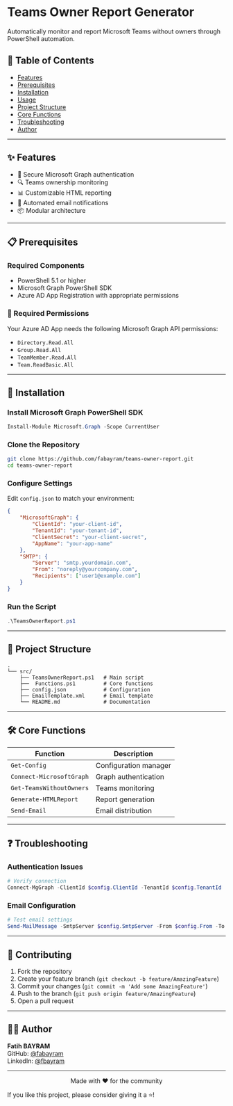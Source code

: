 # Teams Owner Report Generator

Automatically monitor and report Microsoft Teams without owners through PowerShell automation.

## 📌 Table of Contents
- [Features](#features)
- [Prerequisites](#prerequisites)
- [Installation](#installation)
- [Usage](#usage)
- [Project Structure](#project-structure)
- [Core Functions](#core-functions)
- [Troubleshooting](#troubleshooting)
- [Author](#author)

---

## ✨ Features
- 🔐 Secure Microsoft Graph authentication
- 🔍 Teams ownership monitoring
- 📊 Customizable HTML reporting
- 📧 Automated email notifications
- 📦 Modular architecture

---

## 📋 Prerequisites
### Required Components
- PowerShell 5.1 or higher
- Microsoft Graph PowerShell SDK
- Azure AD App Registration with appropriate permissions

### 🔑 Required Permissions
Your Azure AD App needs the following Microsoft Graph API permissions:
- `Directory.Read.All`
- `Group.Read.All`
- `TeamMember.Read.All`
- `Team.ReadBasic.All`

---

## 🚀 Installation
### Install Microsoft Graph PowerShell SDK
```powershell
Install-Module Microsoft.Graph -Scope CurrentUser
```

### Clone the Repository
```bash
git clone https://github.com/fabayram/teams-owner-report.git
cd teams-owner-report
```

### Configure Settings
Edit `config.json` to match your environment:
```json
{
    "MicrosoftGraph": {
        "ClientId": "your-client-id",
        "TenantId": "your-tenant-id",
        "ClientSecret": "your-client-secret",
        "AppName": "your-app-name"
    },
    "SMTP": {
        "Server": "smtp.yourdomain.com",
        "From": "noreply@yourcompany.com",
        "Recipients": ["user1@example.com"]
    }
}
```

### Run the Script
```powershell
.\TeamsOwnerReport.ps1
```

---

## 📁 Project Structure
```
.
└── src/
    ├── TeamsOwnerReport.ps1   # Main script
    ├──  Functions.ps1         # Core functions
    ├── config.json            # Configuration
    ├── EmailTemplate.xml      # Email template
    └── README.md              # Documentation
```

---

## 🛠️ Core Functions
| Function | Description |
|----------|-------------|
| `Get-Config` | Configuration manager |
| `Connect-MicrosoftGraph` | Graph authentication |
| `Get-TeamsWithoutOwners` | Teams monitoring |
| `Generate-HTMLReport` | Report generation |
| `Send-Email` | Email distribution |

---

## ❓ Troubleshooting
### Authentication Issues
```powershell
# Verify connection
Connect-MgGraph -ClientId $config.ClientId -TenantId $config.TenantId
```

### Email Configuration
```powershell
# Test email settings
Send-MailMessage -SmtpServer $config.SmtpServer -From $config.From -To $config.Recipients -Subject "Test"
```

---

## 🤝 Contributing
1. Fork the repository
2. Create your feature branch (`git checkout -b feature/AmazingFeature`)
3. Commit your changes (`git commit -m 'Add some AmazingFeature'`)
4. Push to the branch (`git push origin feature/AmazingFeature`)
5. Open a pull request

---

## 👨‍💻 Author
**Fatih BAYRAM**  
GitHub: [@fabayram](https://github.com/fabayram?tab=repositories)  
LinkedIn: [@fbayram](https://www.linkedin.com/in/fbayram/)

---

<p align="center">Made with ❤️ for the community</p>

If you like this project, please consider giving it a ⭐!
